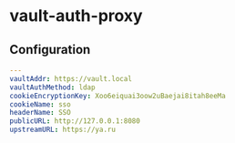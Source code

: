 # vault-auth-proxy

## Configuration

```yaml
---
vaultAddr: https://vault.local
vaultAuthMethod: ldap
cookieEncryptionKey: Xoo6eiquai3oow2uBaejai8itah8eeMa
cookieName: sso
headerName: SSO
publicURL: http://127.0.0.1:8080
upstreamURL: https://ya.ru
```
